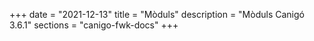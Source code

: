 +++
date        = "2021-12-13"
title       = "Mòduls"
description = "Mòduls Canigó 3.6.1"
sections    = "canigo-fwk-docs"
+++
